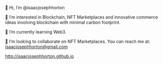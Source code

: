 👋 Hi, I’m @isaacjosephhorton

👀 I’m interested in Blockchain, NFT Marketplaces and innovative commerce ideas involving blockchain with minimal carbon footprint.

🌱 I’m currently learning Web3.

💞️ I’m looking to collaborate on NFT Marketplaces.
You can reach me at: 
isaacjosephhorton@gmail.com

http://isaacjosephhorton.github.io

